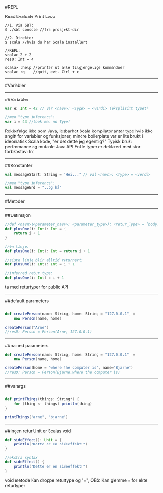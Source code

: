 #REPL

Read Evaluate Print Loop

```
//1. Via SBT:
$ ./sbt console //fra prosjekt-dir

//2. Direkte:
$ scala //hvis du har Scala installert

//REPL:
scala> 2 + 2
res0: Int = 4

scala> :help //printer ut alle tilgjengelige kommandoer
scala> :q    //quit, evt. Ctrl + c

```

---

#Variabler

---

##Variabler

```scala
var e: Int = 42 // var <navn>: <Type> = <verdi> (eksplisitt typet)

//med "type inference":
var i = 43 //look ma, no Type!
```
<aside class='notes'>
    Rekkefølge ikke som Java, lesbarhet
    Scala kompilator antar type hvis ikke angitt for variabler og funksjoner, mindre boilerplate
    var er lite brukt i ideomatisk Scala kode, "er det dette jeg egentlig?" Typisk bruk: performance og mutable Java API
    Enkle typer er deklarert med stor forbkostav: Int
</aside>

---

##Konstanter

```scala
val messageStart: String = "Hei..." // val <navn>: <Type> = <verdi>

//med "type inference":
val messageEnd = "..og hå"
```

---

#Metoder

---

##Definisjon
```scala
//def <navn>(<parameter_navn>: <parameter_type>): <retur_Type> = {body...}
def plusOne(i: Int): Int = {
    return i + 1
}
```

```scala
//èn linje:
def plusOne(i: Int): Int = return i + 1
```

```scala
//siste linje blir alltid returnert:
def plusOne(i: Int): Int = i + 1
```

```scala
//inferred retur type:
def plusOne(i: Int) = i + 1
```
<aside class='notes'>
    ta med returtyper for public API
</aside>

---

##default parameters

```scala

def createPerson(name: String, home: String = "127.0.0.1") =
    new Person(name, home)

createPerson("Arne")
//res0: Person = Person(Arne, 127.0.0.1)
```

---

##named parameters
```scala
def createPerson(name: String, home: String = "127.0.0.1") =
    new Person(name, home)

createPerson(home = "where the computer is", name="Bjarne")
//res0: Person = Person(Bjarne,where the computer is)
```

---

##varargs
```scala

def printThings(things: String*) {
    for (thing <- things) println(thing)
}

printThings("arne", "bjarne")
```

---

##ingen retur
Unit er Scalas void
```scala
def sideEffect(): Unit = {
    println("Dette er en sideeffekt!")
}
```

```scala
//ekstra syntax
def sideEffect() {
    println("Dette er en sideeffekt!")
}
```
<aside class='notes'>
    void metode
    Kan droppe returtype og "=", OBS: Kan glemme = for ekte returtyper
</aside>
